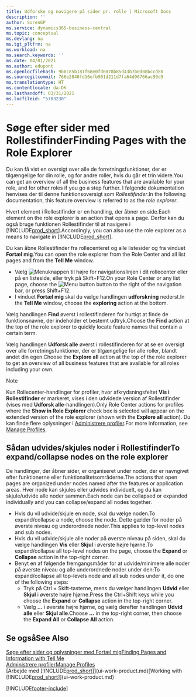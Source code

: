 ```yaml
---
title: Udforske og navigere på sider pr. rolle | Microsoft Docs
description: ''
author: SorenGP
ms.service: dynamics365-business-central
ms.topic: conceptual
ms.devlang: na
ms.tgt_pltfrm: na
ms.workload: na
ms.search.keywords: ''
ms.date: 04/01/2021
ms.author: edupont
ms.openlocfilehash: 9b0c85b181f68e0fd6078b85d43b7b0d08bccd80
ms.sourcegitcommit: 766e2840fd16efb901d211d7fa64d96766ac99d9
ms.translationtype: HT
ms.contentlocale: da-DK
ms.lasthandoff: 03/31/2021
ms.locfileid: "5783230"
---
```

# <a name="finding-pages-with-the-role-explorer"></a><span data-ttu-id="94e01-102">Søge efter sider med Rollestifinder</span><span class="sxs-lookup"><span data-stu-id="94e01-102">Finding Pages with the Role Explorer</span></span>
<span data-ttu-id="94e01-103">Du kan få vist en oversigt over alle de forretningsfunktioner, der er tilgængelige for din rolle, og for andre roller, hvis du går et trin videre.</span><span class="sxs-lookup"><span data-stu-id="94e01-103">You can get an overview of all the business features that are available for your role, and for other roles if you go a step further.</span></span> <span data-ttu-id="94e01-104">I følgende dokumentation henvises der til denne funktionsoversigt som *Rollestifinder*.</span><span class="sxs-lookup"><span data-stu-id="94e01-104">In the following documentation, this feature overview is referred to as the *role explorer*.</span></span>

<span data-ttu-id="94e01-105">Hvert element i Rollestifinder er en handling, der åbner en side.</span><span class="sxs-lookup"><span data-stu-id="94e01-105">Each element on the role explorer is an action that opens a page.</span></span> <span data-ttu-id="94e01-106">Derfor kan du også bruge funktionen Rollestifinder til at navigere i [!INCLUDE[prod_short](includes/prod_short.md)].</span><span class="sxs-lookup"><span data-stu-id="94e01-106">Accordingly, you can also use the role explorer as a means to navigate in [!INCLUDE[prod_short](includes/prod_short.md)].</span></span>

<span data-ttu-id="94e01-107">Du kan åbne Rollestifinder fra rollecenteret og alle listesider og fra vinduet **Fortæl mig**.</span><span class="sxs-lookup"><span data-stu-id="94e01-107">You can open the role explorer from the Role Center and all list pages and from the **Tell Me** window.</span></span>

- <span data-ttu-id="94e01-108">Vælg ![Menuknappen](media/ui_menu_button.png "Menuknap") til højre for navigationslinjen i dit rollecenter eller på en listeside, eller tryk på Skift+F12.</span><span class="sxs-lookup"><span data-stu-id="94e01-108">On your Role Center or any list page, choose the ![Menu button](media/ui_menu_button.png "Menu button") button to the right of the navigation bar, or press Shift+F12.</span></span>
- <span data-ttu-id="94e01-109">I vinduet **Fortæl mig** skal du vælge handlingen **udforskning** nederst.</span><span class="sxs-lookup"><span data-stu-id="94e01-109">In the **Tell Me** window, choose the **exploring** action at the bottom.</span></span>

<span data-ttu-id="94e01-110">Vælg handlingen **Find** øverst i rollestifinderen for hurtigt at finde de funktionsnavne, der indeholder et bestemt udtryk.</span><span class="sxs-lookup"><span data-stu-id="94e01-110">Choose the **Find** action at the top of the role explorer to quickly locate feature names that contain a certain term.</span></span>

<span data-ttu-id="94e01-111">Vælg handlingen **Udforsk alle** øverst i rollestifinderen for at se en oversigt over alle forretningsfunktioner, der er tilgængelige for alle roller, blandt andet din egen.</span><span class="sxs-lookup"><span data-stu-id="94e01-111">Choose the **Explore all** action at the top of the role explorer to get an overview of all business features that are available for all roles including your own.</span></span>

> [!NOTE]
> <span data-ttu-id="94e01-112">Kun Rollecenter-handlinger for profiler, hvor afkrydsningsfeltet **Vis i Rollestifinder** er markeret, vises i den udvidede version af Rollestifinder (vises med **Udforsk alle**-handlingen).</span><span class="sxs-lookup"><span data-stu-id="94e01-112">Only Role Center actions for profiles where the **Show in Role Explorer** check box is selected will appear on the extended version of the role explorer (shown with the **Explore all** action).</span></span> <span data-ttu-id="94e01-113">Du kan finde flere oplysninger i [Administrere profiler](admin-users-profiles-roles.md).</span><span class="sxs-lookup"><span data-stu-id="94e01-113">For more information, see [Manage Profiles](admin-users-profiles-roles.md).</span></span>

## <a name="to-expandcollapse-nodes-on-the-role-explorer"></a><span data-ttu-id="94e01-114">Sådan udvides/skjules noder i Rollestifinder</span><span class="sxs-lookup"><span data-stu-id="94e01-114">To expand/collapse nodes on the role explorer</span></span>
<span data-ttu-id="94e01-115">De handlinger, der åbner sider, er organiseret under noder, der er navngivet efter funktionerne eller funktionalitetsområderne.</span><span class="sxs-lookup"><span data-stu-id="94e01-115">The actions that open pages are organized under nodes named after the features or application areas.</span></span> <span data-ttu-id="94e01-116">Hver node kan skjules eller udvides individuelt, og du kan skjule/udvide alle noder sammen.</span><span class="sxs-lookup"><span data-stu-id="94e01-116">Each node can be collapsed or expanded individually and you can collapse/expand all nodes together.</span></span>

- <span data-ttu-id="94e01-117">Hvis du vil udvide/skjule en node, skal du vælge noden.</span><span class="sxs-lookup"><span data-stu-id="94e01-117">To expand/collapse a node, choose the node.</span></span> <span data-ttu-id="94e01-118">Dette gælder for noder på øverste niveau og underordnede noder.</span><span class="sxs-lookup"><span data-stu-id="94e01-118">This applies to top-level nodes and sub nodes.</span></span>
- <span data-ttu-id="94e01-119">Hvis du vil udvide/skjule alle noder på øverste niveau på siden, skal du vælge handlingen **Vis** eller **Skjul** i øverste højre hjørne.</span><span class="sxs-lookup"><span data-stu-id="94e01-119">To expand/collapse all top-level nodes on the page, choose the **Expand** or **Collapse** action in the top-right corner.</span></span>
- <span data-ttu-id="94e01-120">Benyt en af følgende fremgangsmåder for at udvide/minimere alle noder på øverste niveau og alle underordnede noder under den:</span><span class="sxs-lookup"><span data-stu-id="94e01-120">To expand/collapse all top-levels node and all sub nodes under it, do one of the following steps:</span></span>
    - <span data-ttu-id="94e01-121">Tryk på Ctrl + Skift-tasterne, mens du vælger handlingen **Udvid** eller **Skjul** i øverste højre hjørne.</span><span class="sxs-lookup"><span data-stu-id="94e01-121">Press the Ctrl+Shift keys while you choose the **Expand** or **Collapse** action in the top-right corner.</span></span>
    - <span data-ttu-id="94e01-122">Vælg **...** i øverste højre hjørne, og vælg derefter handlingen **Udvid alle** eller **Skjul alle**.</span><span class="sxs-lookup"><span data-stu-id="94e01-122">Choose **...** in the top-right corner, then choose the **Expand All** or **Collapse All** action.</span></span>

## <a name="see-also"></a><span data-ttu-id="94e01-123">Se også</span><span class="sxs-lookup"><span data-stu-id="94e01-123">See Also</span></span>
[<span data-ttu-id="94e01-124">Søge efter sider og oplysninger med Fortæl mig</span><span class="sxs-lookup"><span data-stu-id="94e01-124">Finding Pages and Information with Tell Me</span></span>](ui-search.md)  
[<span data-ttu-id="94e01-125">Administrere profiler</span><span class="sxs-lookup"><span data-stu-id="94e01-125">Manage Profiles</span></span>](admin-users-profiles-roles.md)  
<span data-ttu-id="94e01-126">[Arbejde med [!INCLUDE[prod_short](includes/prod_short.md)]](ui-work-product.md)</span><span class="sxs-lookup"><span data-stu-id="94e01-126">[Working with [!INCLUDE[prod_short](includes/prod_short.md)]](ui-work-product.md)</span></span>


[!INCLUDE[footer-include](includes/footer-banner.md)]
